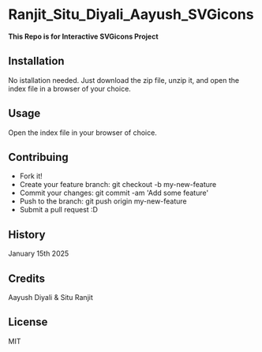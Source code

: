 # Ranjit_Situ_Diyali_Aayush_SVGicons

**This Repo is for Interactive SVGicons Project**

## Installation
No istallation needed. Just download the zip file, unzip it, and open the index file in a browser of your choice.

## Usage
Open the index file in your browser of choice.

## Contribuing
- Fork it!
- Create your feature branch: git checkout -b my-new-feature
- Commit your changes: git commit -am 'Add some feature'
- Push to the branch: git push origin my-new-feature
- Submit a pull request :D

## History
January 15th 2025

## Credits
Aayush Diyali & Situ Ranjit 

## License
MIT
